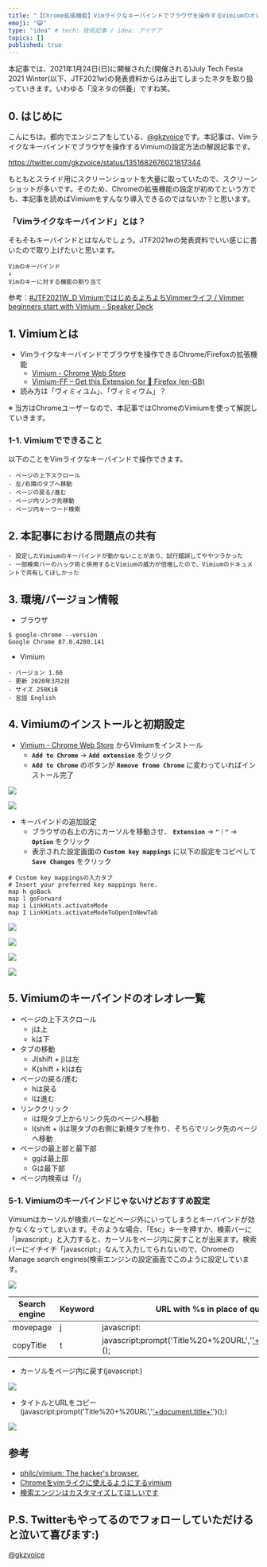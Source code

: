 ```yaml
---
title: "【Chrome拡張機能】Vimライクなキーバインドでブラウザを操作するVimiumのオレオレ設定方法をスクリーンショットで解説"
emoji: "😸"
type: "idea" # tech: 技術記事 / idea: アイデア
topics: []
published: true
---
```


本記事では、2021年1月24日(日)に開催された(開催される)July Tech Festa 2021 Winter(以下、JTF2021w)の発表資料からはみ出てしまったネタを取り扱っていきます。いわゆる「没ネタの供養」ですね笑。

## 0. はじめに
こんにちは。都内でエンジニアをしている、[@gkzvoice](https://twitter.com/gkzvoice)です。本記事は、Vimライクなキーバインドでブラウザを操作するVimiumの設定方法の解説記事です。

https://twitter.com/gkzvoice/status/1351682676021817344

もともとスライド用にスクリーンショットを大量に取っていたので、スクリーンショットが多いです。そのため、Chromeの拡張機能の設定が初めてという方でも、本記事を読めばVimiumをすんなり導入できるのではないか？と思います。

### 「Vimライクなキーバインド」とは？
そもそもキーバインドとはなんでしょう。JTF2021wの発表資料でいい感じに書いたので取り上げたいと思います。

```
Vimのキーバインド
↓
Vimのキーに対する機能の割り当て
```
参考：[#JTF2021W_D VimiumではじめるよちよちVimmerライフ / Vimmer beginners start with Vimium - Speaker Deck](https://speakerdeck.com/gkzz/vimmer-beginners-start-with-vimium)

## 1. Vimiumとは
- Vimライクなキーバインドでブラウザを操作できるChrome/Firefoxの拡張機能
  - [Vimium - Chrome Web Store](https://chrome.google.com/webstore/detail/vimium/dbepggeogbaibhgnhhndojpepiihcmeb)
  - [Vimium-FF – Get this Extension for 🦊 Firefox (en-GB)](https://addons.mozilla.org/en-GB/firefox/addon/vimium-ff/)
- 読み方は「ヴィミィユム」、「ヴィミィウム」？

※ 当方はChromeユーザーなので、本記事ではChromeのVimiumを使って解説していきます。

### 1-1. Vimiumでできること
以下のことをVimライクなキーバインドで操作できます。
```
- ページの上下スクロール
- 左/右隣のタブへ移動
- ページの戻る/進む
- ページ内リンク先移動
- ページ内キーワード検索
```

## 2. 本記事における問題点の共有
```
- 設定したVimiumのキーバインドが動かないことがあり、試行錯誤してややツラかった
- 一部検索バーのハック術と併用するとVimiumの威力が倍増したので、Vimiumのドキュメントで共有してほしかった
```

## 3. 環境/バージョン情報

- ブラウザ
```
$ google-chrome --version
Google Chrome 87.0.4280.141
```
- Vimium
```
- バージョン 1.66
- 更新 2020年3月2日
- サイズ 258KiB
- 言語 English
```

## 4. Vimiumのインストールと初期設定

- [Vimium - Chrome Web Store](https://chrome.google.com/webstore/detail/vimium/dbepggeogbaibhgnhhndojpepiihcmeb) からVimiumをインストール
  - **`Add to Chrome`** → **`Add extension`** をクリック
  - **`Add to Chrome`** のボタンが **`Remove frome Chrome`** に変わっていればインストール完了
  
![](https://storage.googleapis.com/zenn-user-upload/5m2e1tyf9spfmv0539wqzoi5limd)


![](https://storage.googleapis.com/zenn-user-upload/538cqkm2tsd52g8hdf8lxjtfdgcb)

- キーバインドの追加設定
  - ブラウザの右上の方にカーソルを移動させ、 **`Extension`** → **`"︙"`** → **`Option`** をクリック
  - 表示された設定画面の **`Custom key mappings`** に以下の設定をコピペして **`Save Changes`** をクリック

```
# Custom key mappingsの入力タブ
# Insert your preferred key mappings here.
map h goBack
map l goForward
map i LinkHints.activateMode
map I LinkHints.activateModeToOpenInNewTab
```

![](https://storage.googleapis.com/zenn-user-upload/h4iixx4s8ur9zxnuqq8fxbogdhzw)

![](https://storage.googleapis.com/zenn-user-upload/gwv46ztsk33s2koxruod62153iv0)

![](https://storage.googleapis.com/zenn-user-upload/zuvkotk8lx38c9zdwp9knvi5cweb)

![](https://storage.googleapis.com/zenn-user-upload/v8ffir25v1qlu0mbjglf0b7jb75r)


## 5. Vimiumのキーバインドのオレオレ一覧

- ページの上下スクロール
  - jは上
  - kは下
- タブの移動
  - J(shift + j)は左
  - K(shift + k)は右
- ページの戻る/進む
  - hは戻る
  - lは進む
- リンククリック
  - iは現タブ上からリンク先のページへ移動
  - I(shift + i)は現タブの右側に新規タブを作り、そちらでリンク先のページへ移動
- ページの最上部と最下部
  - ggは最上部
  - Gは最下部
- ページ内検索は「/」

### 5-1. Vimiumのキーバインドじゃないけどおすすめ設定
Vimiumはカーソルが検索バーなどページ外にいってしまうとキーバインドが効かなくなってしまいます。そのような場合、「Esc」キーを押すか、検索バーに「javascript:」と入力すると、カーソルをページ内に戻すことが出来ます。検索バーにイチイチ「javascript:」なんて入力してられないので、ChromeのManage search engines(検索エンジンの設定画面でこのように設定しています。

![](https://storage.googleapis.com/zenn-user-upload/xfmbifimv8c37rwqyxpua65igsgc)

|Search engine|Keyword|URL with %s in place of query|
|-------------|-------|-----------------------------|
|movepage     |j      |javascript:                  |
|copyTitle    |t      |javascript:prompt('Title%20+%20URL','['+document.title+']('+location.href+')')();|


- カーソルをページ内に戻す(javascript:)

![](https://storage.googleapis.com/zenn-user-upload/ev4ajgyyj3ryre2peayez3gm006p)

- タイトルとURLをコピー(javascript:prompt('Title%20+%20URL','['+document.title+']('+location.href+')')();)

![](https://storage.googleapis.com/zenn-user-upload/5jppi4il1vjhngmq63r5j4ms0xmj)


## 参考

- [philc/vimium: The hacker's browser.](https://github.com/philc/vimium)
- [Chromeをvimライクに使えるようにするvimium](https://qiita.com/satoshi03/items/9fdfcd0e46e095ec68c1)
- [検索エンジンはカスタマイズしてほしいです](https://zenn.dev/eetann/articles/2020-12-09-custom-search-engine)

## P.S. Twitterもやってるのでフォローしていただけると泣いて喜びます:)

[@gkzvoice](https://twitter.com/gkzvoice)
